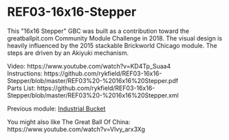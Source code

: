 # REF03-16x16-Stepper
This "16x16 Stepper" GBC was built as a contribution toward the greatballpit.com Community Module Challenge in 2018.  The visual design is heavily influenced by the 2015 stackable Brickworld Chicago module.  The steps are driven by an Akiyuki mechanism.


<P>Video: https://www.youtube.com/watch?v=KD4Tp_Suaa4
<BR>Instructions: https://github.com/rykfield/REF03-16x16-Stepper/blob/master/REF03%20-%2016x16%20Stepper.pdf
<BR>Parts List: https://github.com/rykfield/REF03-16x16-Stepper/blob/master/REF03%20-%2016x16%20Stepper.xml

<P>Previous module: <a href="https://github.com/rykfield/REF01-Industrial-Bucket">Industrial Bucket</a><BR>

<P>You might also like The Great Ball Of China: https://www.youtube.com/watch?v=Vlvy_arx3Xg